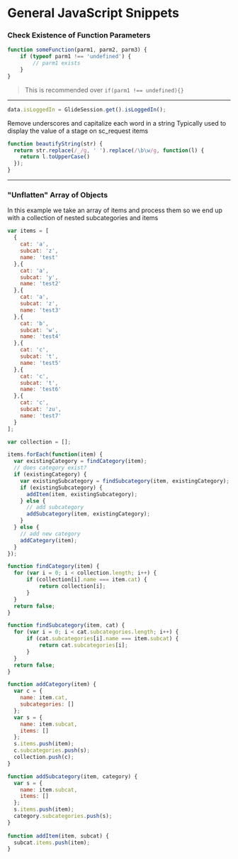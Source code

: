 # General JavaScript Snippets



### Check Existence of Function Parameters
```js
function someFunction(parm1, parm2, parm3) {
    if (typeof parm1 !== 'undefined') {
        // parm1 exists
    }
}
```
> This is recommended over `if(parm1 !== undefined){}`

----

```js
data.isLoggedIn = GlideSession.get().isLoggedIn();
```

Remove underscores and capitalize each word in a string
Typically used to display the value of a stage on sc_request items

```js
function beautifyString(str) {
  return str.replace(/_/g, ' ').replace(/\b\w/g, function(l) {
    return l.toUpperCase()
  });
}
```

----

### "Unflatten" Array of Objects

In this example we take an array of items and process them so we end up with a collection of nested subcategories and items

```js
var items = [
  {
    cat: 'a',
    subcat: 'z',
    name: 'test'
  },{
    cat: 'a',
    subcat: 'y',
    name: 'test2'
  },{
    cat: 'a',
    subcat: 'z',
    name: 'test3'
  },{
    cat: 'b',
    subcat: 'w',
    name: 'test4'
  },{
    cat: 'c',
    subcat: 't',
    name: 'test5'
  },{
    cat: 'c',
    subcat: 't',
    name: 'test6'
  },{
    cat: 'c',
    subcat: 'zu',
    name: 'test7'
  }
];

var collection = [];

items.forEach(function(item) {
  var existingCategory = findCategory(item);
  // does category exist?
  if (existingCategory) {
    var existingSubcategory = findSubcategory(item, existingCategory);
    if (existingSubcategory) {
      addItem(item, existingSubcategory);
    } else {
      // add subcategory
      addSubcategory(item, existingCategory);
    }
  } else {
    // add new category
    addCategory(item);
  }
});

function findCategory(item) {
  for (var i = 0; i < collection.length; i++) {
      if (collection[i].name === item.cat) {
          return collection[i];
      }
  }
  return false;
}

function findSubcategory(item, cat) {
  for (var i = 0; i < cat.subcategories.length; i++) {
      if (cat.subcategories[i].name === item.subcat) {
          return cat.subcategories[i];
      }
  }
  return false;
}

function addCategory(item) {
  var c = {
    name: item.cat,
    subcategories: []
  };
  var s = {
    name: item.subcat,
    items: []
  };
  s.items.push(item);
  c.subcategories.push(s);
  collection.push(c);
}

function addSubcategory(item, category) {
  var s = {
    name: item.subcat,
    items: []
  };
  s.items.push(item);
  category.subcategories.push(s);
} 
  
function addItem(item, subcat) {
  subcat.items.push(item);
}
```

